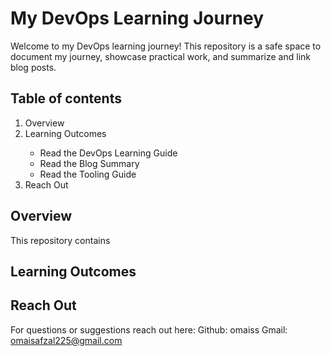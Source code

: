 # My DevOps Learning Journey
Welcome to my DevOps learning journey! This repository is a safe space to document my journey, showcase practical work, and summarize and link blog posts.

## Table of contents
<ol>
  <li>Overview</li>
  <li>Learning Outcomes</li>
    <ul>
      <li>Read the DevOps Learning Guide </li>
      <li>Read the Blog Summary</li>
      <li>Read the Tooling Guide</li>
    </ul>
  <li>Reach Out</li>
</ol>

## Overview
This repository contains 


## Learning Outcomes


## Reach Out
For questions or suggestions reach out here:
Github: omaiss Gmail: omaisafzal225@gmail.com
